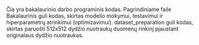 Čia yra bakalaurinio darbo programinis kodas. Pagrindiniame faile Bakalaurinis guli kodas, skirtas modelio mokymui, testavimui ir hiperparametrų atrinkimui (optimizavimui). dataset_preparation guli kodas, skirtas paruošti 512x512 dydžio nuotraukų duomenų rinkinį pjaustant originalaus dydžio nuotraukas.
